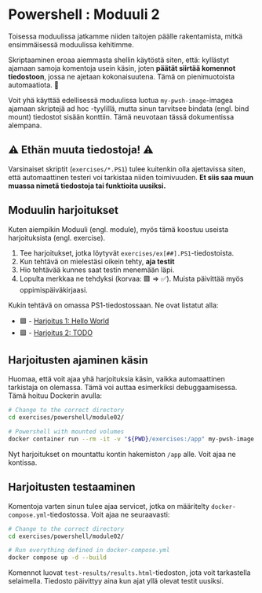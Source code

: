 # Powershell : Moduuli 2

Toisessa moduulissa jatkamme niiden taitojen päälle rakentamista, mitkä ensimmäisessä moduulissa kehitimme.

Skriptaaminen eroaa aiemmasta shellin käytöstä siten, että: kyllästyt ajamaan samoja komentoja usein käsin, joten **päätät siirtää komennot tiedostoon**, jossa ne ajetaan kokonaisuutena. Tämä on pienimuotoista automaatiota. 🤖

Voit yhä käyttää edellisessä moduulissa luotua `my-pwsh-image`-imagea ajamaan skriptejä ad hoc -tyylillä, mutta sinun tarvitsee bindata (engl. bind mount) tiedostot sisään konttiin. Tämä neuvotaan tässä dokumentissa alempana.

## ⚠️ Ethän muuta tiedostoja! ⚠️

Varsinaiset skriptit (`exercises/*.PS1`) tulee kuitenkin olla ajettavissa siten, että automaattinen testeri voi tarkistaa niiden toimivuuden. **Et siis saa muun muassa nimetä tiedostoja tai funktioita uusiksi.**

## Moduulin harjoitukset

Kuten aiempikin Moduuli (engl. module), myös tämä koostuu useista harjoituksista (engl. exercise). 

1. Tee harjoitukset, jotka löytyvät `exercises/ex[##].PS1`-tiedostoista. 
2. Kun tehtävä on mielestäsi oikein tehty, **aja testit**
3. Hio tehtävää kunnes saat testin menemään läpi.
4. Lopulta merkkaa ne tehdyksi (korvaa: 🟪 => ✅). Muista päivittää myös oppimispäiväkirjaasi.

Kukin tehtävä on omassa PS1-tiedostossaan. Ne ovat listatut alla:

* 🟪 - [Harjoitus 1: Hello World](exercises/ex01.ps1) 
* 🟪 - [Harjoitus 2: TODO](exercises/ex02.ps1) 

## Harjoitusten ajaminen käsin

Huomaa, että voit ajaa yhä harjoituksia käsin, vaikka automaattinen tarkistaja on olemassa. Tämä voi auttaa esimerkiksi debuggaamisessa. Tämä hoituu Dockerin avulla:

```bash
# Change to the correct directory
cd exercises/powershell/module02/

# Powershell with mounted volumes
docker container run --rm -it -v "${PWD}/exercises:/app" my-pwsh-image
```

Nyt harjoitukset on mountattu kontin hakemiston `/app` alle. Voit ajaa ne kontissa.

## Harjoitusten testaaminen

Komentoja varten sinun tulee ajaa servicet, jotka on määritelty `docker-compose.yml`-tiedostossa. Voit ajaa ne seuraavasti:

```bash
# Change to the correct directory
cd exercises/powershell/module02/

# Run everything defined in docker-compose.yml
docker compose up -d --build
```

Komennot luovat `test-results/results.html`-tiedoston, jota voit tarkastella selaimella. Tiedosto päivittyy aina kun ajat yllä olevat testit uusiksi.
